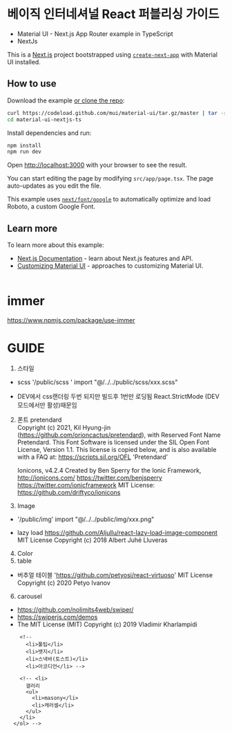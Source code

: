 # 베이직 인터네셔널 React 퍼블리싱 가이드

- Material UI - Next.js App Router example in TypeScript
- NextJs

This is a [Next.js](https://nextjs.org/) project bootstrapped using [`create-next-app`](https://github.com/vercel/next.js/tree/canary/packages/create-next-app) with Material UI installed.
 <!--  -->
## How to use

Download the example [or clone the repo](https://github.com/mui/material-ui):

<!-- #default-branch-switch -->

```bash
curl https://codeload.github.com/mui/material-ui/tar.gz/master | tar -xz --strip=2  material-ui-master/examples/material-ui-nextjs-ts
cd material-ui-nextjs-ts
```

Install dependencies and run:

```bash
npm install
npm run dev
```

Open [http://localhost:3000](http://localhost:3000) with your browser to see the result.

You can start editing the page by modifying `src/app/page.tsx`. The page auto-updates as you edit the file.

This example uses [`next/font/google`](https://nextjs.org/docs/app/building-your-application/optimizing/fonts#google-fonts) to automatically optimize and load Roboto, a custom Google Font.

## Learn more

To learn more about this example:

- [Next.js Documentation](https://nextjs.org/docs) - learn about Next.js features and API.
- [Customizing Material UI](https://mui.com/material-ui/customization/how-to-customize/) - approaches to customizing Material UI.  
  <br>

# immer

<https://www.npmjs.com/package/use-immer>

# GUIDE

1. 스타일

- scss
  '/public/scss '
  import "@/../../public/scss/xxx.scss"

- DEV에서 css랜더링 두번 되지만 빌드후 1번만 로딩됨
  React.StrictMode (DEV 모드에서만 활성)때문임

2. 폰트
   pretendard  
   Copyright (c) 2021, Kil Hyung-jin (<https://github.com/orioncactus/pretendard>),
   with Reserved Font Name Pretendard.
   This Font Software is licensed under the SIL Open Font License, Version 1.1.
   This license is copied below, and is also available with a FAQ at:
   <https://scripts.sil.org/OFL> 'Pretendard'

   Ionicons, v4.2.4
   Created by Ben Sperry for the Ionic Framework, <http://ionicons.com/>
   <https://twitter.com/benjsperry> <https://twitter.com/ionicframework>
   MIT License: <https://github.com/driftyco/ionicons>

3. Image

- '/public/img'
  import "@/../../public/img/xxx.png"

- lazy load
  <https://github.com/Aljullu/react-lazy-load-image-component>
  MIT License Copyright (c) 2018 Albert Juhé Lluveras

4. Color
5. table

- 버추얼 테이블
  'https://github.com/petyosi/react-virtuoso'
  MIT License
  Copyright (c) 2020 Petyo Ivanov

6.  carousel

- https://github.com/nolimits4web/swiper/
- https://swiperjs.com/demos
- The MIT License (MIT) Copyright (c) 2019 Vladimir Kharlampidi
<!-- <h2>api </h2>
<ol>
<li>datapicker</li>
<li>tree-view</li>
<li>calender</li>
<li>lottie</li>
<li>chart</li>
</ol>
<h2>basic</h2>
<ol>
<li>타이포</li>
<li>컬러</li>
<li>아이콘</li>
<li>
버튼
<ul>
<li>토글버튼</li>
<li>버튼</li>
</ul>
</li>
<li>
인풋
<ul>
<li>텍스트</li>
<li>텍스트 에어리어</li>
<li>셀렉트</li>
<li>라디오</li>
<li>체크</li>
<li>토글</li>
<li>스위치</li>
<li></li>

            </ul>
          </li>
          <li>
            팝업
            <ul>

              <li>풀팝업</li>
              <li>팝업</li>
            </ul>
          </li>

          <li>탭</li>
          <li>레이지로드</li> -->

        <!--
          <li>툴팁</li>
          <li>뱃지</li>
          <li>스낵바(토스트)</li>
          <li>아코디언</li> -->

<!--
        <li>
          테이블
          <ul>
            <li>버추얼테이블</li>
            <li>pagination</li>
          </ul>
        </li> -->

        <!-- <li>
          갤러리
          <ul>
            <li>masony</li>
            <li>캐러셀</li>
          </ul>
        </li>
      </ol> -->
